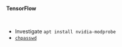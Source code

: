 <br>

**TensorFlow**

<br>

* Investigate `apt install nvidia-modprobe`
* [`chpasswd`](https://linux.die.net/man/8/chpasswd)

<br>
<br>

<br>
<br>

<br>
<br>

<br>
<br>